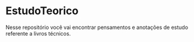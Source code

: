 # EstudoTeorico
Nesse repositório você vai encontrar pensamentos e anotações de estudo referente a livros técnicos.
